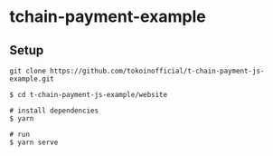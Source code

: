 # tchain-payment-example

## Setup
```
git clone https://github.com/tokoinofficial/t-chain-payment-js-example.git
```

```
$ cd t-chain-payment-js-example/website

# install dependencies
$ yarn

# run 
$ yarn serve


```